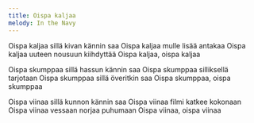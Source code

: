 ```yaml
---
title: Oispa kaljaa
melody: In the Navy
---
```


Oispa kaljaa
sillä kivan kännin saa
Oispa kaljaa
mulle lisää antakaa
Oispa kaljaa
uuteen nousuun kiihdyttää
Oispa kaljaa, oispa kaljaa

Oispa skumppaa
sillä hassun kännin saa
Oispa skumppaa
silliksellä tarjotaan
Oispa skumppaa
sillä överitkin saa
Oispa skumppaa, oispa skumppaa

Oispa viinaa
sillä kunnon kännin saa
Oispa viinaa
filmi katkee kokonaan
Oispa viinaa
vessaan norjaa puhumaan
Oispa viinaa, oispa viinaa
